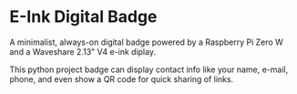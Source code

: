 # E-Ink Digital Badge

A minimalist, always-on digital badge powered by a Raspberry Pi Zero W and a Waveshare 2.13" V4 e-ink diplay.

This python project badge can display contact info like your name, e-mail, phone, and even show a QR code for quick sharing of links.
